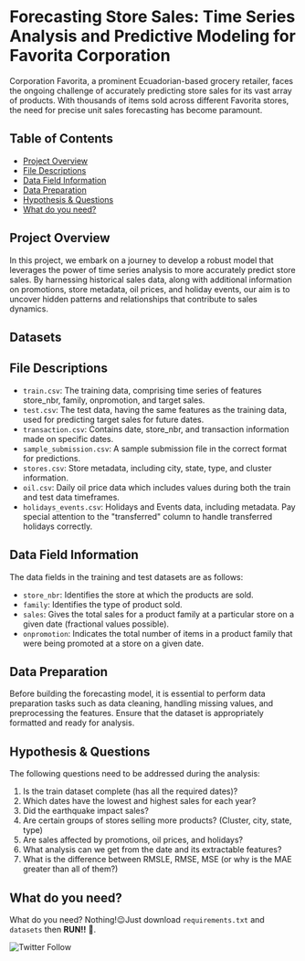 
# Forecasting Store Sales: Time Series Analysis and Predictive Modeling for Favorita Corporation

Corporation Favorita, a prominent Ecuadorian-based grocery retailer, faces the ongoing challenge of accurately predicting store sales for its vast array of products. With thousands of items sold across different Favorita stores, the need for precise unit sales forecasting has become paramount.

## Table of Contents

- [Project Overview](#project-overview)
- [File Descriptions](#file-descriptions)
- [Data Field Information](#data-field-information)
- [Data Preparation](#data-preparation)
- [Hypothesis & Questions](#hypothesis--questions)
- [What do you need?](What-do-you-need?)

## Project Overview

In this project, we embark on a journey to develop a robust model that leverages the power of time series analysis to more accurately predict store sales. By harnessing historical sales data, along with additional information on promotions, store metadata, oil prices, and holiday events, our aim is to uncover hidden patterns and relationships that contribute to sales dynamics.

## Datasets


## File Descriptions

- `train.csv`: The training data, comprising time series of features store_nbr, family, onpromotion, and target sales.
- `test.csv`: The test data, having the same features as the training data, used for predicting target sales for future dates.
- `transaction.csv`: Contains date, store_nbr, and transaction information made on specific dates.
- `sample_submission.csv`: A sample submission file in the correct format for predictions.
- `stores.csv`: Store metadata, including city, state, type, and cluster information.
- `oil.csv`: Daily oil price data which includes values during both the train and test data timeframes.
- `holidays_events.csv`: Holidays and Events data, including metadata. Pay special attention to the "transferred" column to handle transferred holidays correctly.

## Data Field Information

The data fields in the training and test datasets are as follows:

- `store_nbr`: Identifies the store at which the products are sold.
- `family`: Identifies the type of product sold.
- `sales`: Gives the total sales for a product family at a particular store on a given date (fractional values possible).
- `onpromotion`: Indicates the total number of items in a product family that were being promoted at a store on a given date.

## Data Preparation

Before building the forecasting model, it is essential to perform data preparation tasks such as data cleaning, handling missing values, and preprocessing the features. Ensure that the dataset is appropriately formatted and ready for analysis.

## Hypothesis & Questions

The following questions need to be addressed during the analysis:

1. Is the train dataset complete (has all the required dates)?
2. Which dates have the lowest and highest sales for each year?
3. Did the earthquake impact sales?
4. Are certain groups of stores selling more products? (Cluster, city, state, type)
5. Are sales affected by promotions, oil prices, and holidays?
6. What analysis can we get from the date and its extractable features?
7. What is the difference between RMSLE, RMSE, MSE (or why is the MAE greater than all of them?)

## What do you need?
What do you need? Nothing!😉Just download `requirements.txt` and `datasets` then __RUN!!__ 🎉.


![Twitter Follow](https://img.shields.io/twitter/follow/the1_caly)
